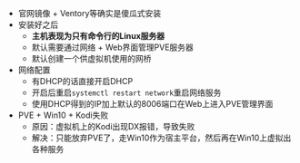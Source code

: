 - 官网镜像 + Ventory等确实是傻瓜式安装
- 安装好之后
  - **主机表现为只有命令行的Linux服务器**
  - 默认需要通过网络 + Web界面管理PVE服务器
  - 默认创建一个供虚拟机使用的网桥
- 网络配置
  - 有DHCP的话直接开启DHCP
  - 开启后重启`systemctl restart network`重启网络服务
  - 使用DHCP得到的IP加上默认的8006端口在Web上进入PVE管理界面
- PVE + Win10 + Kodi失败
  - 原因：虚拟机上的Kodi出现DX报错，导致失败
  - 解决：只能放弃PVE了，走Win10作为宿主平台，然后再在Win10上虚拟出各种服务